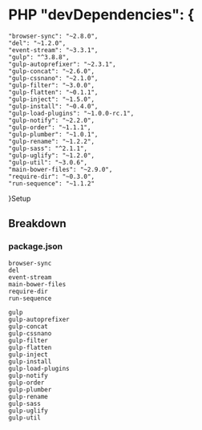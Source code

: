 # PHP "devDependencies": {
    "browser-sync": "~2.8.0",
    "del": "~1.2.0",
    "event-stream": "~3.3.1",
    "gulp": "^3.8.8",
    "gulp-autoprefixer": "~2.3.1",
    "gulp-concat": "~2.6.0",
    "gulp-cssnano": "~2.1.0",
    "gulp-filter": "~3.0.0",
    "gulp-flatten": "~0.1.1",
    "gulp-inject": "~1.5.0",
    "gulp-install": "~0.4.0",
    "gulp-load-plugins": "~1.0.0-rc.1",
    "gulp-notify": "~2.2.0",
    "gulp-order": "~1.1.1",
    "gulp-plumber": "~1.0.1",
    "gulp-rename": "~1.2.2",
    "gulp-sass": "^2.1.1",
    "gulp-uglify": "~1.2.0",
    "gulp-util": "~3.0.6",
    "main-bower-files": "~2.9.0",
    "require-dir": "~0.3.0",
    "run-sequence": "~1.1.2"
  }Setup

## Breakdown

### package.json

    browser-sync
    del
    event-stream
    main-bower-files
    require-dir
    run-sequence

    gulp
    gulp-autoprefixer
    gulp-concat
    gulp-cssnano
    gulp-filter
    gulp-flatten
    gulp-inject
    gulp-install
    gulp-load-plugins
    gulp-notify
    gulp-order
    gulp-plumber
    gulp-rename
    gulp-sass
    gulp-uglify
    gulp-util
